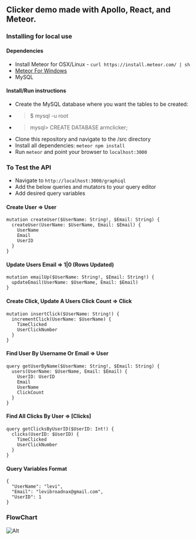 ## Clicker demo made with Apollo, React, and Meteor.
### Installing for local use
#### Dependencies
  * Install Meteor for OSX/Linux - `curl https://install.meteor.com/ | sh`
  * [Meteor For Windows](https://www.meteor.com/install, "Meteor for Windows")
  * MySQL
#### Install/Run instructions
  * Create the MySQL database where you want the tables to be created:
   * >$ mysql -u root
   * >mysql> CREATE DATABASE armclicker;
  * Clone this repository and navigate to the /src directory
  * Install all dependencies: `meteor npm install`
  * Run `meteor` and point your browser to `localhost:3000`
### To Test the API
 * Navigate to `http://localhost:3000/graphiql`
 * Add the below queries and mutators to your query editor
 * Add desired query variables
#### Create User => User
```
mutation createUser($UserName: String!, $Email: String) {
  createUser(UserName: $UserName, Email: $Email) {
    UserName
    Email
    UserID
  }
}
```
#### Update Users Email => 1|0 (Rows Updated)
```
mutation emailUp($UserName: String!, $Email: String!) {
  updateEmail(UserName: $UserName, Email: $Email)
}
```
#### Create Click, Update A Users Click Count => Click
```
mutation insertClick($UserName: String!) {
  incrementClick(UserName: $UserName) {
    TimeClicked
    UserClickNumber
  }
}
```
#### Find User By Username Or Email => User
```
query getUserByName($UserName: String!, $Email: String) {
  users(UserName: $UserName, Email: $Email) {
    UserID: UserID
    Email
    UserName
    ClickCount
  }
}
```
#### Find All Clicks By User => [Clicks]
```
query getClicksByUserID($UserID: Int!) {
  clicks(UserID: $UserID) {
    TimeClicked
    UserClickNumber
  }
}
```
#### Query Variables Format
```
{
  "UserName": "levi",
  "Email": "levibroadnax@gmail.com",
  "UserID": 1
}
```
### FlowChart
![Alt](ARM_clicker_flowchart.png)
